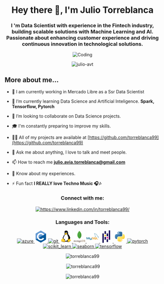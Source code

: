 

<h1 align="center">Hey there 👋, I'm Julio Torreblanca</h1>
<h3 align="center"> I 'm Data Scientist with experience in the Fintech industry, building scalable solutions with Machine Learning and AI. Passionate about enhancing customer experience and driving continuous innovation in technological solutions.</h3>
<p align="center"> <img alt="Coding" width="600" src="https://c.tenor.com/qJ5evVs-_uUAAAAC/coding.gif"> </p>

<p align="center"> <img src="https://komarev.com/ghpvc/?username=torreblanca99&label=Profile%20views&color=0e75b6&style=flat" alt="julio-avt" /> </p>


<h2 align="left">More about me...</h2>

- 🔭 I am currently working in Mercado Libre as a Ssr Data Scientist

- 🌱 I’m currently learning Data Science and Artificial Inteligence. **Spark, Tensorflow, Pytorch**

- 👯 I’m looking to collaborate on Data Science projects. 

- 🎓 I'm constantly preparing to improve my skills. 

- 👨‍💻 All of my projects are available at [https://github.com/torreblanca99](https://github.com/torreblanca99)

- 💬 Ask me about anything, I love to talk and meet people. 

- 📫 How to reach me **julio.avia.torreblanca@gmail.com**

- 📄 Know about my experiences.

- ⚡ Fun fact **I REALLY love Techno Music 🎧🎶**

<h3 align="center">Connect with me:</h3>
<p align="center">
<a href="https://www.linkedin.com/in/torreblanca99" target="blank"><img align="center" src="https://raw.githubusercontent.com/rahuldkjain/github-profile-readme-generator/master/src/images/icons/Social/linked-in-alt.svg" alt="https://www.linkedin.com/in/torreblanca99/" height="30" width="40" /></a>
</p>

<h3 align="center">Languages and Tools:</h3>
<p align="center"> <a href="https://azure.microsoft.com/en-in/" target="_blank" rel="noreferrer"> <img src="https://www.vectorlogo.zone/logos/microsoft_azure/microsoft_azure-icon.svg" alt="azure" width="40" height="40"/> </a> <a href="https://www.cprogramming.com/" target="_blank" rel="noreferrer"> <img src="https://raw.githubusercontent.com/devicons/devicon/master/icons/c/c-original.svg" alt="c" width="40" height="40"/> </a> <a href="https://git-scm.com/" target="_blank" rel="noreferrer"> <img src="https://www.vectorlogo.zone/logos/git-scm/git-scm-icon.svg" alt="git" width="40" height="40"/> </a> <a href="https://www.linux.org/" target="_blank" rel="noreferrer"> <img src="https://raw.githubusercontent.com/devicons/devicon/master/icons/linux/linux-original.svg" alt="linux" width="40" height="40"/> </a> <a href="https://www.mongodb.com/" target="_blank" rel="noreferrer"> <img src="https://raw.githubusercontent.com/devicons/devicon/master/icons/mongodb/mongodb-original-wordmark.svg" alt="mongodb" width="40" height="40"/> </a> <a href="https://www.mysql.com/" target="_blank" rel="noreferrer"> <img src="https://raw.githubusercontent.com/devicons/devicon/master/icons/mysql/mysql-original-wordmark.svg" alt="mysql" width="40" height="40"/> </a> <a href="https://pandas.pydata.org/" target="_blank" rel="noreferrer"> <img src="https://raw.githubusercontent.com/devicons/devicon/2ae2a900d2f041da66e950e4d48052658d850630/icons/pandas/pandas-original.svg" alt="pandas" width="40" height="40"/> </a> <a href="https://www.python.org" target="_blank" rel="noreferrer"> <img src="https://raw.githubusercontent.com/devicons/devicon/master/icons/python/python-original.svg" alt="python" width="40" height="40"/> </a> <a href="https://pytorch.org/" target="_blank" rel="noreferrer"> <img src="https://www.vectorlogo.zone/logos/pytorch/pytorch-icon.svg" alt="pytorch" width="40" height="40"/> </a> <a href="https://scikit-learn.org/" target="_blank" rel="noreferrer"> <img src="https://upload.wikimedia.org/wikipedia/commons/0/05/Scikit_learn_logo_small.svg" alt="scikit_learn" width="40" height="40"/> </a> <a href="https://seaborn.pydata.org/" target="_blank" rel="noreferrer"> <img src="https://seaborn.pydata.org/_images/logo-mark-lightbg.svg" alt="seaborn" width="40" height="40"/> </a> <a href="https://www.tensorflow.org" target="_blank" rel="noreferrer"> <img src="https://www.vectorlogo.zone/logos/tensorflow/tensorflow-icon.svg" alt="tensorflow" width="40" height="40"/> </a> </p>

<p align="center"><img align="center" src="https://github-readme-stats.vercel.app/api/top-langs?username=torreblanca99&show_icons=true&locale=en&layout=compact" alt="torreblanca99" /></p>

<p align="center">&nbsp;<img align="center" src="https://github-readme-stats.vercel.app/api?username=torreblanca99&show_icons=true&locale=en" alt="torreblanca99" /></p>

<p align="center"><img align="center" src="https://github-readme-streak-stats.herokuapp.com/?user=torreblanca99&" alt="torreblanca99" /></p>
